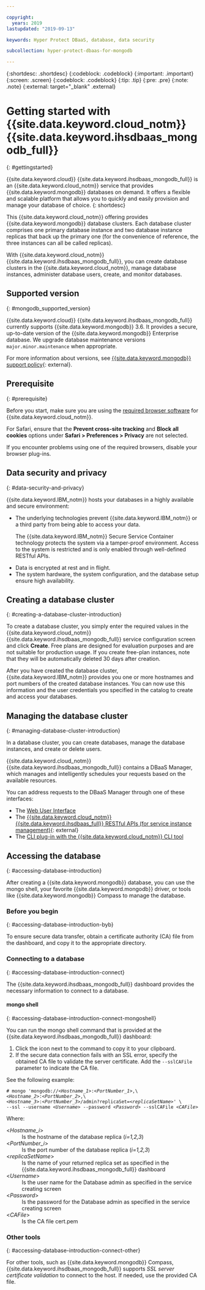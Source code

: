 ```yaml
---

copyright:
  years: 2019
lastupdated: "2019-09-13"

keywords: Hyper Protect DBaaS, database, data security

subcollection: hyper-protect-dbaas-for-mongodb

---
```


{:shortdesc: .shortdesc}
{:codeblock: .codeblock}
{:important: .important}
{:screen: .screen}
{:codeblock: .codeblock}
{:tip: .tip}
{:pre: .pre}
{:note: .note}
{:external: target="_blank" .external}

# Getting started with {{site.data.keyword.cloud_notm}} {{site.data.keyword.ihsdbaas_mongodb_full}}
{: #gettingstarted}

{{site.data.keyword.cloud}} {{site.data.keyword.ihsdbaas_mongodb_full}} is an {{site.data.keyword.cloud_notm}} service that provides {{site.data.keyword.mongodb}} databases on demand. It offers a flexible and scalable platform that allows you to quickly and easily provision and manage your database of choice.
{: shortdesc}

This {{site.data.keyword.cloud_notm}} offering provides {{site.data.keyword.mongodb}} database clusters. Each database cluster comprises one primary database instance and two database instance replicas that back up the primary one (for the convenience of reference, the three instances can all be called replicas).

With {{site.data.keyword.cloud_notm}} {{site.data.keyword.ihsdbaas_mongodb_full}}, you can create database clusters in the {{site.data.keyword.cloud_notm}}, manage database instances, administer database users, create, and monitor databases.

## Supported version
{: #mongodb_supported_version}

{{site.data.keyword.cloud}} {{site.data.keyword.ihsdbaas_mongodb_full}} currently supports {{site.data.keyword.mongodb}} 3.6. It provides a secure, up-to-date version of the {{site.data.keyword.mongodb}} Enterprise database. We upgrade database maintenance versions `major.minor.maintenance` when appropriate.

For more information about versions, see [{{site.data.keyword.mongodb}} support policy](https://www.mongodb.com/support-policy){: external}.

## Prerequisite
{: #prerequisite}

Before you start, make sure you are using the [required browser software](/docs/overview?topic=overview-prereqs-platform) for {{site.data.keyword.cloud_notm}}.

For Safari, ensure that the **Prevent cross-site tracking** and **Block all cookies** options under **Safari > Preferences > Privacy** are not selected.

If you encounter problems using one of the required browsers, disable your browser plug-ins.

## Data security and privacy
{: #data-security-and-privacy}

{{site.data.keyword.IBM_notm}} hosts your databases in a highly available and secure environment:
<ul>
<li>The underlying technologies prevent {{site.data.keyword.IBM_notm}} or a third party from being able to access your data.
<p>The {{site.data.keyword.IBM_notm}} Secure Service Container technology protects the system via a tamper-proof environment. Access to the system is restricted and is only enabled through well-defined RESTful APIs.</p></li>
<li>Data is encrypted at rest and in flight.</li>
<li>The system hardware, the system configuration, and the database setup ensure high availability.</li>
</ul>

<!--
For more information, watch:

- [Data security and privacy using {{site.data.keyword.cloud_notm}} {{site.data.keyword.ihsdbaas_full}} - English version](https://www.youtube.com/watch?v=__IBP727IL8){: external}
- [Data security and privacy using {{site.data.keyword.cloud_notm}} {{site.data.keyword.ihsdbaas_full}} - Chinese version](https://v.youku.com/v_show/id_XMzc3ODQzMzYwMA==.html){: external}
-->

## Creating a database cluster
{: #creating-a-database-cluster-introduction}

To create a database cluster, you simply enter the required values in the {{site.data.keyword.cloud_notm}} {{site.data.keyword.ihsdbaas_mongodb_full}} service configuration screen and click **Create**. Free plans are designed for evaluation purposes and are not suitable for production usage. If you create free-plan instances, note that they will be automatically deleted 30 days after creation.

After you have created the database cluster, {{site.data.keyword.IBM_notm}} provides you one or more hostnames and port
numbers of the created database instances. You can now use this information and the user credentials you specified in the catalog to create and access your databases.

## Managing the database cluster
{: #managing-database-cluster-introduction}

In a database cluster, you can create databases, manage the database instances, and create or delete users.

{{site.data.keyword.cloud_notm}} {{site.data.keyword.ihsdbaas_mongodb_full}} contains a DBaaS Manager, which manages and
intelligently schedules your requests based on the available resources.

You can address requests to the DBaaS Manager through one of these interfaces:

- The [Web User Interface](/docs/services/hyper-protect-dbaas-for-mongodb?topic=hyper-protect-dbaas-for-mongodb-dbaas_webui_service)
- The [{{site.data.keyword.cloud_notm}} {{site.data.keyword.ihsdbaas_full}} RESTful APIs (for service instance management)](/apidocs/hyperp-dbaas){: external}
- The [CLI plug-in with the {{site.data.keyword.cloud_notm}} CLI tool](/docs/services/hyper-protect-dbaas-for-mongodb?topic=hyper-protect-dbaas-for-mongodb-install-dbaas-cli-plugin)

## Accessing the database
{: #accessing-database-introduction}

After creating a {{site.data.keyword.mongodb}} database, you can use the mongo shell, your favorite {{site.data.keyword.mongodb}} driver, or tools like {{site.data.keyword.mongodb}} Compass to manage the database.

### Before you begin
{: #accessing-database-introduction-byb}

To ensure secure data transfer, obtain a certificate authority (CA) file from the dashboard, and copy it to the appropriate directory.

### Connecting to a database
{: #accessing-database-introduction-connect}

The {{site.data.keyword.ihsdbaas_mongodb_full}} dashboard provides the necessary information to connect to a database.

#### mongo shell
{: #accessing-database-introduction-connect-mongoshell}

You can run the mongo shell command that is provided at the {{site.data.keyword.ihsdbaas_mongodb_full}} dashboard:

1. Click the icon next to the command to copy it to your clipboard.
2. If the secure data connection fails with an SSL error, specify the obtained CA file to validate the server certificate. Add the `--sslCAFile` parameter to indicate the CA file.

See the following example:

<pre><code class="hljs"># mongo 'mongodb:/&sol;&lt;<em>Hostname_1</em>&gt;&colon;&lt;<em>PortNumber_1</em>&gt;,\
&lt;<em>Hostname_2</em>&gt;&colon;&lt;<em>PortNumber_2</em>&gt;,\
&lt;<em>Hostname_3</em>&gt;&colon;&lt;<em>PortNumber_3</em>&gt;/admin?replicaSet=&lt;<em>replicaSetName</em>&gt;' \
--ssl --username &lt;<em>Username</em>&gt; --password &lt;<em>Password</em>&gt; --sslCAFile &lt;<em>CAFile</em>&gt;</code></pre>

Where:
<dl>
  <dt> &lt;<em>Hostname_i</em>&gt; </dt>
    <dd> Is the hostname of the database replica (<em>i=1,2,3</em>) </dd>
  <dt> &lt;<em>PortNumber_i</em>&gt; </dt>
    <dd> Is the port number of the database replica (<em>i=1,2,3</em>) </dd>
  <dt> &lt;<em>replicaSetName</em>&gt; </dt>
    <dd> Is the name of your returned replica set as specified in the {{site.data.keyword.ihsdbaas_mongodb_full}} dashboard </dd>
  <dt> &lt;<em>Username</em>&gt; </dt>
    <dd> Is the user name for the Database admin as specified in the service creating screen </dd>
  <dt> &lt;<em>Password</em>&gt; </dt>
    <dd> Is the password for the Database admin as specified in the service creating screen </dd>
  <dt> &lt;<em>CAFile</em>&gt; </dt>
    <dd> Is the CA file cert.pem </dd>
</dl>


### Other tools
{: #accessing-database-introduction-connect-other}

For other tools, such as {{site.data.keyword.mongodb}} Compass, {{site.data.keyword.ihsdbaas_mongodb_full}} supports *SSL server certificate validation* to connect to the host. If needed, use the provided CA file.
